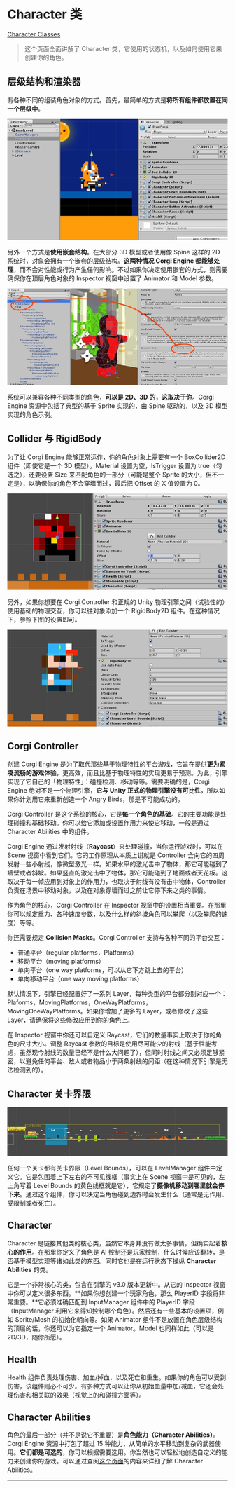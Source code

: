 # Character 类

[Character Classes](http://corgi-engine-docs.moremountains.com/character-classes.html)

> 这个页面全面讲解了 Character 类，它使用的状态机，以及如何使用它来创建你的角色。

## 层级结构和渲染器

有各种不同的组装角色对象的方式。首先，最简单的方式是**将所有组件都放置在同一个层级中**。

![一个将所有组件都放置在顶层的角色 Prefab 的例子](media/15005426541087.jpg)

另外一个方式是**使用嵌套结构**。在大部分 3D 模型或者使用像 Spine 这样的 2D 系统时，对象会拥有一个嵌套的层级结构。**这两种情况 Corgi Engine 都能够处理**，而不会对性能或行为产生任何影响。不过如果你决定使用嵌套的方式，则需要确保你在顶层角色对象的 Inspector 视窗中设置了 Animator 和 Model 参数。

![一个具有多层嵌套结构的角色示例（请留意角色的 Inspector 视窗中的 Character Model 是如何设置的）](media/15005429340996.jpg)

系统可以兼容各种不同类型的角色，**可以是 2D、3D 的，这取决于你**。Corgi Engine 资源中包括了典型的基于 Sprite 实现的，由 Spine 驱动的，以及 3D 模型实现的角色示例。

## Collider 与 RigidBody

为了让 Corgi Engine 能够正常运作，你的角色对象上需要有一个 BoxCollider2D 组件（即使它是一个 3D 模型）。Material 设置为空，IsTrigger 设置为 true（勾选之），还要设置 Size 来匹配角色的一部分（可能是整个 Sprite 的大小，但不一定是），以确保你的角色不会穿墙而过，最后把 Offset 的 X 值设置为 0。

![典型的 Box Collider 设置，碰撞盒不需要完全匹配 Sprite 的大小](media/15005439528429.jpg)

另外，如果你想要在 Corgi Controller 和正规的 Unity 物理引擎之间（试验性的）使用基础的物理交互，你可以往对象添加一个 RigidBody2D 组件。在这种情况下，参照下图的设置即可。

![一个角色的 RigidBody2D 组件设置示例](media/15005453914679.jpg)

## Corgi Controller

创建 Corgi Engine 是为了取代那些基于物理特性的平台游戏，它旨在提供**更为紧凑流畅的游戏体验**，更高效，而且比基于物理特性的实现更易于预测。为此，引擎实现了它自己的「物理特性」：碰撞检测、移动等等。需要明确的是，Corgi Engine 绝对不是一个物理引擎，**它与 Unity 正式的物理引擎没有可比性**，所以如果你计划用它来重新创造一个 Angry Birds，那是不可能成功的。

Corgi Controller 是这个系统的核心，它是**每一个角色的基础**。它的主要功能是处理碰撞和基础移动。你可以给它添加或设置作用力来使它移动，一般是通过 Character Abilities 中的组件。

Corgi Engine 通过发射射线（**Raycast**）来处理碰撞，当你运行游戏时，可以在 Scene 视窗中看到它们。它的工作原理从本质上讲就是 Controller 会向它的四周发射一些小射线，像微型激光一样。如果水平的激光击中了物体，那它可能碰到了墙壁或者斜坡。如果竖直的激光击中了物体，那它可能碰到了地面或者天花板。这取决于每一帧应用到对象上的作用力，也取决于射线有没有击中物体，Controller 负责在场景中移动对象，以及在对象穿墙而过之前让它停下来之类的事情。

作为角色的核心，Corgi Controller 在 Inspector 视窗中的设置相当重要。在那里你可以规定重力、各种速度参数，以及什么样的斜坡角色可以攀爬（以及攀爬的速度）等等。

你还需要规定 **Collision Masks**。Corgi Controller 支持与各种不同的平台交互：

* 普通平台（regular platforms，Platforms）
* 移动平台（moving platforms）
* 单向平台（one way platforms，可以从它下方跳上去的平台）
* 单向移动平台（one way moving platforms）

默认情况下，引擎已经配置好了一系列 Layer，每种类型的平台都分别对应一个：Plaforms，MovingPlatforms，OneWayPlatforms，MovingOneWayPlatforms。如果你增加了更多的 Layer，或者修改了这些 Layer，请确保将这些修改应用到你的角色上。

在 Inspector 视窗中你还可以自定义 Raycast，它们的数量事实上取决于你的角色的尺寸大小。调整 Raycast 参数的目标是使用尽可能少的射线（基于性能考虑，虽然现今射线的数量已经不是什么大问题了），但同时射线之间又必须足够紧密，以避免任何平台、敌人或者物品小于两条射线的间距（在这种情况下引擎是无法检测到的）。

## Character 关卡界限

![SuperHipsterBros Demo 的关卡界限](media/15005659657442.jpg)

任何一个关卡都有关卡界限（Level Bounds），可以在 LevelManager 组件中定义它。它是包围着上下左右的不可见线框（事实上在 Scene 视窗中是可见的，左上角写着 Level Bounds 的黄色线框就是它），它规定了**摄像机移动到哪里就会停下来**。通过这个组件，你可以决定当角色碰到边界时会发生什么（通常是无作用、受限制或者死亡）。

## Character

Character 是链接其他类的核心类，虽然它本身并没有做太多事情，但确实起着**核心的作用**。在那里你定义了角色是 AI 控制还是玩家控制，什么时候应该翻转，是否基于模型实现等诸如此类的东西。同时它也是在运行状态下操纵 **Character Abilities** 的类。

它是一个非常核心的类，包含在引擎的 v3.0 版本更新中。从它的 Inspector 视窗中你可以定义很多东西。**如果你想创建一个玩家角色，那么 PlayerID 字段将非常重要。**它必须准确匹配到 InputManager 组件中的 PlayerID 字段（InputManager 利用它来得知控制哪个角色）。然后还有一些基本的设置项，例如 Sprite/Mesh 的初始化朝向等。如果 Animator 组件不是放置在角色层级结构的顶层的话，你还可以为它指定一个 Animator。Model 也同样如此（可以是 2D/3D，随你所愿）。

## Health

Health 组件负责处理伤害、加血/掉血，以及死亡和重生。如果你的角色可以受到伤害，该组件则必不可少。有多种方式可以让你从初始血量中加/减血，它还会处理伤害和相关联的效果（视觉上的和碰撞方面等）。

## Character Abilities

角色的最后一部分（并不是说它不重要）是**角色能力（Character Abilities）**。Corgi Engine 资源中打包了超过 15 种能力，从简单的水平移动到复杂的武器使用。**它们都是可选的**，你可以根据需要选用。你当然也可以轻松地创造自定义的能力来创建你的游戏。可以通过查阅[这个页面](http://corgi-engine-docs.moremountains.com/character-abilities.html)的内容来详细了解 Character Abilities。

-------


